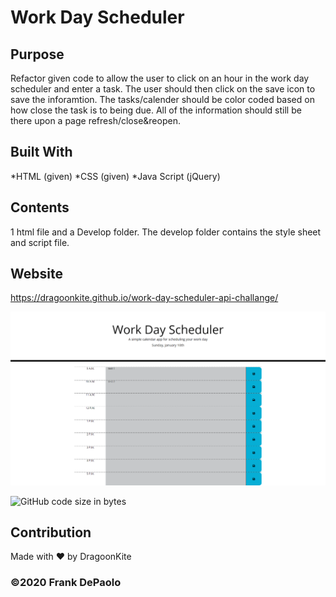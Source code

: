 # Work Day Scheduler 

## Purpose
Refactor given code to allow the user to click on an hour in the work day scheduler and enter a task. The user should then click on the save icon to save the inforamtion. The tasks/calender should be color coded based on how close the task is to being due. All of the information should still be there upon a page refresh/close&reopen. 

## Built With
*HTML (given)
*CSS (given)
*Java Script (jQuery)

## Contents
1 html file and a Develop folder. The develop folder contains the style sheet and script file.

## Website
https://dragoonkite.github.io/work-day-scheduler-api-challange/

![Screenshot](./Develop/images/workdaySS.png)

![GitHub code size in bytes](https://img.shields.io/github/languages/code-size/DragoonKite/work-day-scheduler-api-challange)

## Contribution
Made with ❤️ by DragoonKite

### ©️2020 Frank DePaolo